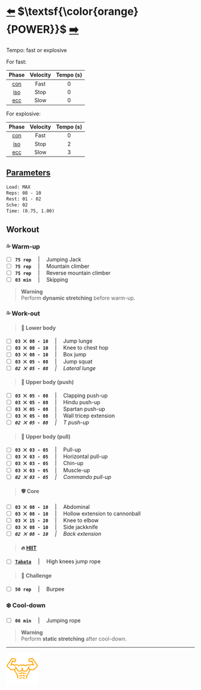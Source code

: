 # [:arrow_left:][prev] $\textsf{\color{orange}{POWER}}$ [:arrow_right:][next]

Tempo: fast or explosive

For fast:

|Phase                  |Velocity|Tempo (s)|
|:---------------------:|:------:|:-------:|
|[con](../glossary.md#c)|Fast    |0        |
|[iso](../glossary.md#i)|Stop    |0        |
|[ecc](../glossary.md#e)|Slow    |0        |

For explosive:

|Phase                  |Velocity|Tempo (s)|
|:---------------------:|:------:|:-------:|
|[con](../glossary.md#c)|Fast    |0        |
|[iso](../glossary.md#i)|Stop    |2        |
|[ecc](../glossary.md#e)|Slow    |3        |

## [Parameters](../training.md#parameters)

```plaintext
Load: MAX
Reps: 08 - 10
Rest: 01 - 02
Sche: 02
Time: (0.75, 1.00)
```

## Workout

### :sweat_drops: Warm-up

+ [ ] **`75 rep`** &emsp;|&emsp; Jumping Jack
+ [ ] **`75 rep`** &emsp;|&emsp; Mountain climber
+ [ ] **`75 rep`** &emsp;|&emsp; Reverse mountain climber
+ [ ] **`03 min`** &emsp;|&emsp; Skipping

> **Warning**  
> Perform **dynamic stretching** before warm-up\.

### :sweat_drops: Work-out

> #### :leg: Lower body

+ [ ] **`03 ⨉ 08 - 10`** &emsp;|&emsp; Jump lunge
+ [ ] **`03 ⨉ 08 - 10`** &emsp;|&emsp; Knee to chest hop
+ [ ] **`03 ⨉ 08 - 10`** &emsp;|&emsp; Box jump
+ [ ] **`03 ⨉ 05 - 08`** &emsp;|&emsp; Jump squat
+ [ ] _**`02 ⨉ 05 - 08`** &emsp;|&emsp; Lateral lunge_

> #### :muscle: Upper body (push)

+ [ ] **`03 ⨉ 05 - 08`** &emsp;|&emsp; Clapping push-up
+ [ ] **`03 ⨉ 05 - 08`** &emsp;|&emsp; Hindu push-up
+ [ ] **`03 ⨉ 05 - 08`** &emsp;|&emsp; Spartan push-up
+ [ ] **`03 ⨉ 05 - 08`** &emsp;|&emsp; Wall tricep extension
+ [ ] _**`02 ⨉ 05 - 08`** &emsp;|&emsp; T push-up_

> #### :muscle: Upper body (pull)

+ [ ] **`03 ⨉ 03 - 05`** &emsp;|&emsp; Pull-up
+ [ ] **`03 ⨉ 03 - 05`** &emsp;|&emsp; Horizontal pull-up
+ [ ] **`03 ⨉ 03 - 05`** &emsp;|&emsp; Chin-up
+ [ ] **`03 ⨉ 03 - 05`** &emsp;|&emsp; Muscle-up
+ [ ] _**`02 ⨉ 03 - 05`** &emsp;|&emsp; Commando pull-up_

> #### :shield: Core

+ [ ] **`03 ⨉ 08 - 10`** &emsp;|&emsp; Abdominal
+ [ ] **`03 ⨉ 08 - 10`** &emsp;|&emsp; Hollow extension to cannonball
+ [ ] **`03 ⨉ 15 - 20`** &emsp;|&emsp; Knee to elbow
+ [ ] **`03 ⨉ 08 - 10`** &emsp;|&emsp; Side jackknife
+ [ ] _**`02 ⨉ 08 - 10`** &emsp;|&emsp; Back extension_

> #### :fire: [HIIT][abcd]

+ [ ] [**`Tabata`**][abcd] &emsp;|&emsp; High knees jump rope

> #### :triangular_flag_on_post: Challenge

+ [ ] **`50 rep`** &emsp;|&emsp; Burpee

### :snowflake: Cool-down

+ [ ] **`06 min`** &emsp;|&emsp; Jumping rope

> **Warning**  
> Perform **static stretching** after cool-down\.

---

[![Man's abdominals](../../src/six_pack_little.svg)](../training.md "Training")

[abcd]: ../glossary.md "Glossary"
[next]: ../trainings/mixed.md "Mixed training"
[prev]: ../trainings/strength.md "Strength training"

